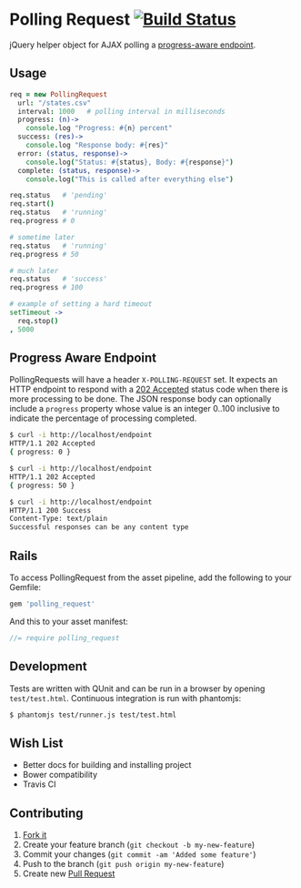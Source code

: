 # Polling Request [![Build Status](https://secure.travis-ci.org/jch/polling_request.png)](http://travis-ci.org/jch/polling_request)

jQuery helper object for AJAX polling a [progress-aware endpoint](#progress-aware-endpoint).

## Usage

```coffeescript
req = new PollingRequest
  url: "/states.csv"
  interval: 1000   # polling interval in milliseconds
  progress: (n)->
    console.log "Progress: #{n} percent"
  success: (res)->
    console.log "Response body: #{res}"
  error: (status, response)->
    console.log("Status: #{status}, Body: #{response}")
  complete: (status, response)->
    console.log("This is called after everything else")

req.status   # 'pending'
req.start()
req.status   # 'running'
req.progress # 0

# sometime later
req.status   # 'running'
req.progress # 50

# much later
req.status   # 'success'
req.progress # 100

# example of setting a hard timeout
setTimeout ->
  req.stop()
, 5000
```

## Progress Aware Endpoint

PollingRequests will have a header `X-POLLING-REQUEST` set. It expects an HTTP
endpoint to respond with a [202 Accepted][202] status code when there is more
processing to be done. The JSON response body can optionally include a
`progress` property whose value is an integer 0..100 inclusive to indicate the
percentage of processing completed.

```bash
$ curl -i http://localhost/endpoint
HTTP/1.1 202 Accepted
{ progress: 0 }

$ curl -i http://localhost/endpoint
HTTP/1.1 202 Accepted
{ progress: 50 }

$ curl -i http://localhost/endpoint
HTTP/1.1 200 Success
Content-Type: text/plain
Successful responses can be any content type
```

[202]: http://www.w3.org/Protocols/rfc2616/rfc2616-sec10.html#sec10.2.3

## Rails

To access PollingRequest from the asset pipeline, add the following to your
Gemfile:

```ruby
gem 'polling_request'
```

And this to your asset manifest:

```javascript
//= require polling_request
```

## Development

Tests are written with QUnit and can be run in a browser by opening
`test/test.html`. Continuous integration is run with phantomjs:

```bash
$ phantomjs test/runner.js test/test.html
```

## Wish List

* Better docs for building and installing project
* Bower compatibility
* Travis CI

## Contributing

1. [Fork it](https://help.github.com/articles/fork-a-repo)
2. Create your feature branch (`git checkout -b my-new-feature`)
3. Commit your changes (`git commit -am 'Added some feature'`)
4. Push to the branch (`git push origin my-new-feature`)
5. Create new [Pull Request](https://help.github.com/articles/using-pull-requests)
